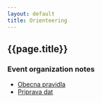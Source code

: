 ```yaml
---
layout: default
title: Orienteering
---
```


## {{page.title}}

### Event organization notes

- [Obecna pravidla](http://notes-drive.ondrejsika.com/ob/poradani/obecne_pravidla.pdf)
- [Priprava dat](http://notes-drive.ondrejsika.com/ob/poradani/priprava_dat.pdf)


